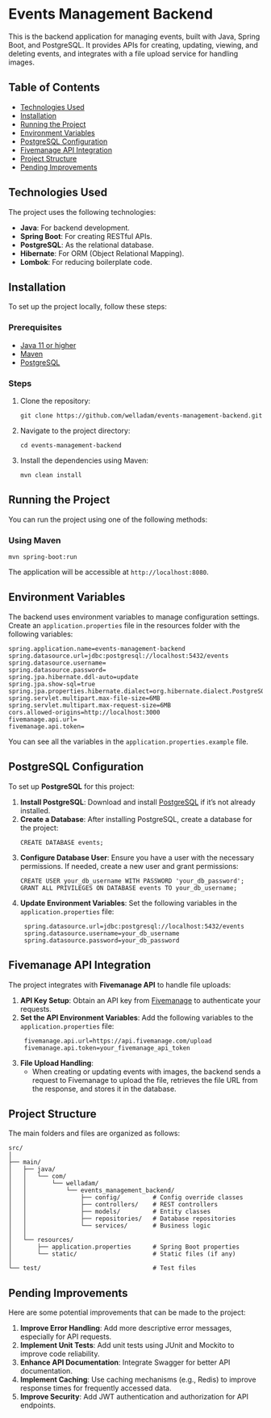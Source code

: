# Events Management Backend

This is the backend application for managing events, built with Java, Spring Boot, and PostgreSQL. It provides APIs for creating, updating, viewing, and deleting events, and integrates with a file upload service for handling images.

## Table of Contents
- [Technologies Used](#technologies-used)
- [Installation](#installation)
- [Running the Project](#running-the-project)
- [Environment Variables](#environment-variables)
- [PostgreSQL Configuration](#postgreSQL-configuration)
- [Fivemanage API Integration](#fivemanage-api-integration)
- [Project Structure](#project-structure)
- [Pending Improvements](#pending-improvements)

## Technologies Used
The project uses the following technologies:
- **Java**: For backend development.
- **Spring Boot**: For creating RESTful APIs.
- **PostgreSQL**: As the relational database.
- **Hibernate**: For ORM (Object Relational Mapping).
- **Lombok**: For reducing boilerplate code.

## Installation
To set up the project locally, follow these steps:

### Prerequisites
- [Java 11 or higher](https://adoptium.net/)
- [Maven](https://maven.apache.org/)
- [PostgreSQL](https://www.postgresql.org/)

### Steps
1. Clone the repository:
   ```
   git clone https://github.com/welladam/events-management-backend.git
   ```
2. Navigate to the project directory:
   ```
   cd events-management-backend
   ```
3. Install the dependencies using Maven:
   ```
   mvn clean install
   ```

## Running the Project
You can run the project using one of the following methods:

### Using Maven
```
mvn spring-boot:run
```

The application will be accessible at `http://localhost:8080`.

## Environment Variables
The backend uses environment variables to manage configuration settings. Create an `application.properties` file in the resources folder with the following variables:

```
spring.application.name=events-management-backend
spring.datasource.url=jdbc:postgresql://localhost:5432/events
spring.datasource.username=
spring.datasource.password=
spring.jpa.hibernate.ddl-auto=update
spring.jpa.show-sql=true
spring.jpa.properties.hibernate.dialect=org.hibernate.dialect.PostgreSQLDialect
spring.servlet.multipart.max-file-size=6MB
spring.servlet.multipart.max-request-size=6MB
cors.allowed-origins=http://localhost:3000
fivemanage.api.url=
fivemanage.api.token=
```
You can see all the variables in the `application.properties.example` file.

## PostgreSQL Configuration
To set up **PostgreSQL** for this project:

1. **Install PostgreSQL**: Download and install [PostgreSQL](https://www.postgresql.org/download/) if it’s not already installed.
2. **Create a Database**: After installing PostgreSQL, create a database for the project:
   ```
   CREATE DATABASE events;
   ```
3. **Configure Database User**: Ensure you have a user with the necessary permissions. If needed, create a new user and grant permissions:
   ```
   CREATE USER your_db_username WITH PASSWORD 'your_db_password';
   GRANT ALL PRIVILEGES ON DATABASE events TO your_db_username;
   ```
4. **Update Environment Variables**: Set the following variables in the `application.properties` file:
   ```
    spring.datasource.url=jdbc:postgresql://localhost:5432/events
    spring.datasource.username=your_db_username
    spring.datasource.password=your_db_password
   ```

## Fivemanage API Integration
The project integrates with **Fivemanage API** to handle file uploads:

1. **API Key Setup**: Obtain an API key from [Fivemanage](https://www.fivemanage.com/upload) to authenticate your requests.
2. **Set the API Environment Variables**: Add the following variables to the `application.properties` file:
   ```
    fivemanage.api.url=https://api.fivemanage.com/upload
    fivemanage.api.token=your_fivemanage_api_token
   ```
3. **File Upload Handling**:
    - When creating or updating events with images, the backend sends a request to Fivemanage to upload the file, retrieves the file URL from the response, and stores it in the database.

## Project Structure
The main folders and files are organized as follows:
```
src/
│
├── main/
│   ├── java/
│   │   └── com/
│   │       └── welladam/
│   │           └── events_management_backend/
│   │               ├── config/         # Config override classes
│   │               ├── controllers/    # REST controllers
│   │               ├── models/         # Entity classes
│   │               ├── repositories/   # Database repositories
│   │               └── services/       # Business logic
│   │
│   └── resources/
│       ├── application.properties      # Spring Boot properties
│       └── static/                     # Static files (if any)
│
└── test/                               # Test files
```

## Pending Improvements
Here are some potential improvements that can be made to the project:
1. **Improve Error Handling**: Add more descriptive error messages, especially for API requests.
2. **Implement Unit Tests**: Add unit tests using JUnit and Mockito to improve code reliability.
3. **Enhance API Documentation**: Integrate Swagger for better API documentation.
4. **Implement Caching**: Use caching mechanisms (e.g., Redis) to improve response times for frequently accessed data.
5. **Improve Security**: Add JWT authentication and authorization for API endpoints.

